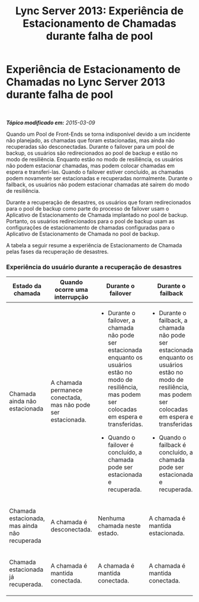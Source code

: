 ﻿---
title: 'Lync Server 2013: Experiência de Estacionamento de Chamadas durante falha de pool'
TOCTitle: Experiência de Estacionamento de Chamadas durante falha de pool
ms:assetid: f6303e69-8771-492a-9e8b-c3d7ba231309
ms:mtpsurl: https://technet.microsoft.com/pt-br/library/JJ205383(v=OCS.15)
ms:contentKeyID: 49308621
ms.date: 05/19/2016
mtps_version: v=OCS.15
ms.translationtype: HT
---

# Experiência de Estacionamento de Chamadas no Lync Server 2013 durante falha de pool

 

_**Tópico modificado em:** 2015-03-09_

Quando um Pool de Front-Ends se torna indisponível devido a um incidente não planejado, as chamadas que foram estacionadas, mas ainda não recuperadas são desconectadas. Durante o failover para um pool de backup, os usuários são redirecionados ao pool de backup e estão no modo de resiliência. Enquanto estão no modo de resiliência, os usuários não podem estacionar chamadas, mas podem colocar chamadas em espera e transferi-las. Quando o failover estiver concluído, as chamadas podem novamente ser estacionadas e recuperadas normalmente. Durante o failback, os usuários não podem estacionar chamadas até saírem do modo de resiliência.

Durante a recuperação de desastres, os usuários que foram redirecionados para o pool de backup como parte do processo de failover usam o Aplicativo de Estacionamento de Chamada implantado no pool de backup. Portanto, os usuários redirecionados para o pool de backup usam as configurações de estacionamento de chamadas configuradas para o Aplicativo de Estacionamento de Chamada no pool de backup.

A tabela a seguir resume a experiência de Estacionamento de Chamada pelas fases da recuperação de desastres.

### Experiência do usuário durante a recuperação de desastres

<table>
<colgroup>
<col style="width: 25%" />
<col style="width: 25%" />
<col style="width: 25%" />
<col style="width: 25%" />
</colgroup>
<thead>
<tr class="header">
<th>Estado da chamada</th>
<th>Quando ocorre uma interrupção</th>
<th>Durante o failover</th>
<th>Durante o failback</th>
</tr>
</thead>
<tbody>
<tr class="odd">
<td><p>Chamada ainda não estacionada</p></td>
<td><p>A chamada permanece conectada, mas não pode ser estacionada.</p></td>
<td><ul>
<li><p>Durante o failover, a chamada não pode ser estacionada enquanto os usuários estão no modo de resiliência, mas podem ser colocadas em espera e transferidas.</p></li>
<li><p>Quando o failover é concluído, a chamada pode ser estacionada e recuperada.</p></li>
</ul></td>
<td><ul>
<li><p>Durante o failback, a chamada não pode ser estacionada enquanto os usuários estão no modo de resiliência, mas podem ser colocadas em espera e transferidas.</p></li>
<li><p>Quando o failback é concluído, a chamada pode ser estacionada e recuperada.</p></li>
</ul></td>
</tr>
<tr class="even">
<td><p>Chamada estacionada, mas ainda não recuperada</p></td>
<td><p>A chamada é desconectada.</p></td>
<td><p>Nenhuma chamada neste estado.</p></td>
<td><p>A chamada é mantida estacionada.</p></td>
</tr>
<tr class="odd">
<td><p>Chamada estacionada já recuperada.</p></td>
<td><p>A chamada é mantida conectada.</p></td>
<td><p>A chamada é mantida conectada.</p></td>
<td><p>A chamada é mantida conectada.</p></td>
</tr>
</tbody>
</table>


